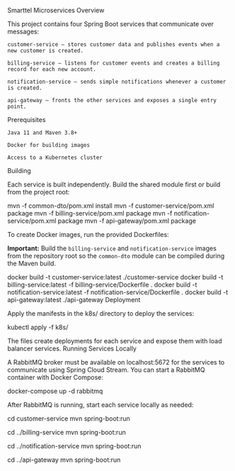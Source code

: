 Smarttel Microservices
Overview

This project contains four Spring Boot services that communicate over messages:

    customer-service – stores customer data and publishes events when a new customer is created.

    billing-service – listens for customer events and creates a billing record for each new account.

    notification-service – sends simple notifications whenever a customer is created.

    api-gateway – fronts the other services and exposes a single entry point.

Prerequisites

    Java 11 and Maven 3.8+

    Docker for building images

    Access to a Kubernetes cluster

Building

Each service is built independently. Build the shared module first or build from the project root:

mvn -f common-dto/pom.xml install
mvn -f customer-service/pom.xml package
mvn -f billing-service/pom.xml package
mvn -f notification-service/pom.xml package
mvn -f api-gateway/pom.xml package

To create Docker images, run the provided Dockerfiles:

**Important:** Build the `billing-service` and `notification-service` images
from the repository root so the `common-dto` module can be compiled during the
Maven build.

docker build -t customer-service:latest ./customer-service
docker build -t billing-service:latest -f billing-service/Dockerfile .
docker build -t notification-service:latest -f notification-service/Dockerfile .
docker build -t api-gateway:latest ./api-gateway
Deployment

Apply the manifests in the k8s/ directory to deploy the services:

kubectl apply -f k8s/

The files create deployments for each service and expose them with load balancer services.
Running Services Locally

A RabbitMQ broker must be available on localhost:5672 for the services to communicate using Spring Cloud Stream. You can start a RabbitMQ container with Docker Compose:

docker-compose up -d rabbitmq

After RabbitMQ is running, start each service locally as needed:

cd customer-service
mvn spring-boot:run

cd ../billing-service
mvn spring-boot:run

cd ../notification-service
mvn spring-boot:run

cd ../api-gateway
mvn spring-boot:run